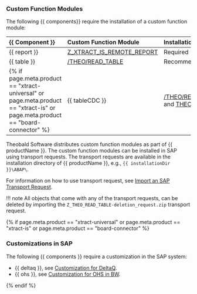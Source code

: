 
### Custom Function Modules

The following {{ components}} require the installation of a custom function module:


| {{ Component }} | Custom Function Module | Installation |
| :------ |:--- |:--- | 
| {{ report }} | [Z_XTRACT_IS_REMOTE_REPORT](custom-function-module-for-reports.md) | Required |
| {{ table }} | [/THEO/READ_TABLE](custom-function-module-for-table-extraction.md) | Recommended |
{% if page.meta.product == "xtract-universal" or page.meta.product == "xtract-is" or page.meta.product == "board-connector" %}| {{ tableCDC }} | [/THEO/READ_TABLE](custom-function-module-for-table-extraction.md) and [THEO_CDC](custom-function-module-for-tablecdc.md)| Required | {% endif %}

Theobald Software distributes custom function modules as part of {{ productName }}. 
The custom function modules can be installed in SAP using transport requests. 
The transport requests are available in the installation directory of {{ productName }}, e.g., `{{ installationDir }}\ABAP\`.

For information on how to use transport request, see [Import an SAP Transport Request](site:knowledge-base/import-an-sap-transport-request). <br>

!!! note
	All objects that come with any of the transport requests, can be deleted by importing the `Z_THEO_READ_TABLE-deletion_request.zip` transport request.

{% if page.meta.product == "xtract-universal" or page.meta.product == "xtract-is" or page.meta.product == "board-connector" %}

### Customizations in SAP

The following {{ components }} require a customization in the SAP system:

- {{ deltaq }}, see [Customization for DeltaQ](customization-for-deltaq.md).
- {{ ohs }}, see [Customization for OHS in BW](customization-for-ohs-in-bw.md).

{% endif %}